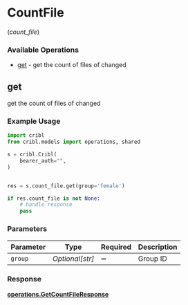 # CountFile
(*count_file*)

### Available Operations

* [get](#get) - get the count of files of changed

## get

get the count of files of changed

### Example Usage

```python
import cribl
from cribl.models import operations, shared

s = cribl.Cribl(
    bearer_auth="",
)


res = s.count_file.get(group='female')

if res.count_file is not None:
    # handle response
    pass
```

### Parameters

| Parameter          | Type               | Required           | Description        |
| ------------------ | ------------------ | ------------------ | ------------------ |
| `group`            | *Optional[str]*    | :heavy_minus_sign: | Group ID           |


### Response

**[operations.GetCountFileResponse](../../models/operations/getcountfileresponse.md)**

